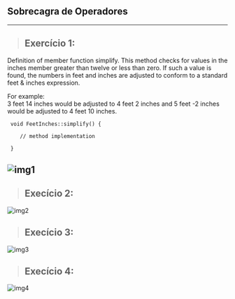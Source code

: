 ## Sobrecagra de Operadores

---

> ## Exercício 1:

  Definition of member function simplify. This method checks for values in the inches member greater than twelve or less than zero. If such a value is found,       the numbers in feet and inches are adjusted to conform to a standard feet & inches expression. 
  
  For example:    
    3 feet 14 inches would be adjusted to 4 feet 2 inches and 
    5 feet -2 inches would be adjusted to 4 feet 10 inches.   
  
```
 void FeetInches::simplify() {

    // method implementation

 }
```
 

  ![img1](./img/over1_resultado.png)
 ---

> ## Execício 2:

  ![img2](./img/over2_resultado.png)

> ## Execício 3:

  ![img3](./img/over3_resultado.png)

> ## Execício 4:

  ![img4](./img/over4_resultado.png)

